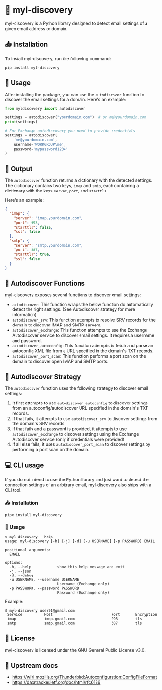 # 📩 myl-discovery

myl-discovery is a Python library designed to detect email settings of a given
email address or domain.

## 📥 Installation

To install myl-discovery, run the following command:

```bash
pip install myl-discovery
```

## 📖 Usage

After installing the package, you can use the `autodiscover` function to
discover the email settings for a domain. Here's an example:

```python
from myldiscovery import autodiscover

settings = autodiscover("yourdomain.com")  # or me@yourdomain.com
print(settings)

# For Exchange autodiscovery you need to provide credentials
settings = autodiscover(
    'me@yourdomain.com',
    username='WORKGROUP\me',
    password='mypassword1234'
)
```

## 📄 Output

The `autodiscover` function returns a dictionary with the detected settings.
The dictionary contains two keys, `imap` and `smtp`, each containing a
dictionary with the keys `server`, `port`, and `starttls`.

Here's an example:

```json
{
  "imap": {
    "server": "imap.yourdomain.com",
    "port": 993,
    "starttls": false,
    "ssl": false
  },
  "smtp": {
    "server": "smtp.yourdomain.com",
    "port": 587,
    "starttls": true,
    "ssl": false
  }
}
```

## 🧩 Autodiscover Functions

myl-discovery exposes several functions to discover email settings:

- `autodiscover`: This function wraps the below function do automatically detect
the right settings. (See Autodiscover strategy for more information)
- `autodiscover_srv`: This function attempts to resolve SRV records for
the domain to discover IMAP and SMTP servers.
- `autodiscover_exchange`: This function attempts to use the Exchange
Autodiscover service to discover email settings. It requires a username and
password.
- `autodiscover_autoconfig`: This function attempts to fetch and parse an
autoconfig XML file from a URL specified in the domain's TXT records.
- `autodiscover_port_scan`: This function performs a port scan on the domain
to discover open IMAP and SMTP ports.

## 🧠 Autodiscover Strategy

The `autodiscover` function uses the following strategy to discover
email settings:

1. It first attempts to use `autodiscover_autoconfig` to discover settings
from an autoconfig/autodiscover URL specified in the domain's TXT records.
2. If that fails, it attempts to use `autodiscover_srv` to discover settings
from the domain's SRV records.
3. If that fails and a password is provided, it attempts to use
`autodiscover_exchange` to discover settings using the
Exchange Autodiscover service (only if credentials were provided)
4. If all else fails, it uses `autodiscover_port_scan` to discover settings by
performing a port scan on the domain.

## 💻 CLI usage

If you do not intend to use the Python library and just want to detect the
connection settings of an arbitrary email, myl-discovery also ships with a
CLI tool.

### 📥 Installation

```shell
pipx install myl-discovery
```

### 📖 Usage

```
$ myl-discovery --help
usage: myl-discovery [-h] [-j] [-d] [-u USERNAME] [-p PASSWORD] EMAIL

positional arguments:
  EMAIL

options:
  -h, --help            show this help message and exit
  -j, --json
  -d, --debug
  -u USERNAME, --username USERNAME
                        Username (Exchange only)
  -p PASSWORD, --password PASSWORD
                        Password (Exchange only)
```

Example:

```
$ myl-discovery user01@gmail.com
 Service          Host                           Port       Encryption
 imap             imap.gmail.com                 993        tls
 smtp             smtp.gmail.com                 587        tls
```

## 📜 License

myl-discovery is licensed under the [GNU General Public License v3.0](LICENSE).

## 📑 Upstream docs

- https://wiki.mozilla.org/Thunderbird:Autoconfiguration:ConfigFileFormat
- https://datatracker.ietf.org/doc/html/rfc6186
